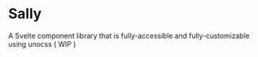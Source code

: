 # Sally
A Svelte component library that is fully-accessible and fully-customizable using unocss ( WIP )
